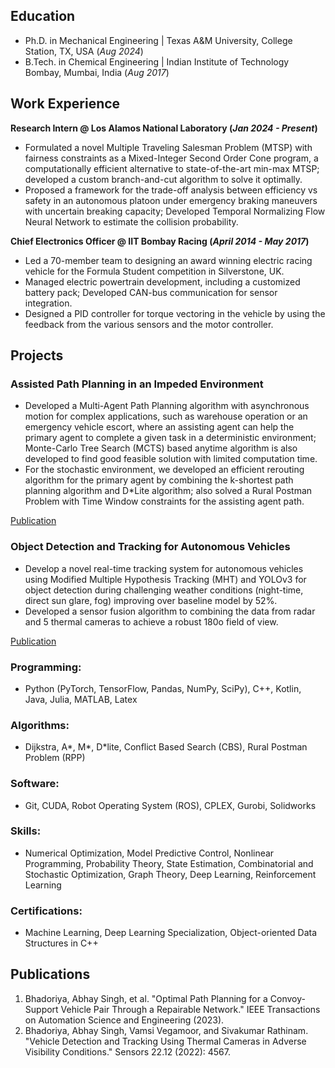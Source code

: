 ## Education
- Ph.D. in Mechanical Engineering | Texas A&M University, College Station, TX, USA (_Aug 2024_)								       		
- B.Tech. in Chemical Engineering	| Indian Institute of Technology Bombay, Mumbai, India (_Aug 2017_)	 			        		


## Work Experience
**Research Intern @ Los Alamos National Laboratory (_Jan 2024 - Present_)**
- Formulated a novel Multiple Traveling Salesman Problem (MTSP) with fairness constraints as a Mixed-Integer Second Order Cone program, a computationally efficient alternative to state-of-the-art min-max MTSP; developed a custom branch-and-cut algorithm to solve it optimally.
- Proposed a framework for the trade-off analysis between efficiency vs safety in an autonomous platoon under emergency braking maneuvers with uncertain breaking capacity; Developed Temporal Normalizing Flow Neural Network to estimate the collision probability.

**Chief Electronics Officer @ IIT Bombay Racing (_April 2014 - May 2017_)**
- Led a 70-member team to designing an award winning electric racing vehicle for the Formula Student competition in Silverstone, UK.
- Managed electric powertrain development, including a customized battery pack; Developed CAN-bus communication for sensor integration.
- Designed a PID controller for torque vectoring in the vehicle by using the feedback from the various sensors and the motor controller.


## Projects
### Assisted Path Planning in an Impeded Environment
- Developed a Multi-Agent Path Planning algorithm with asynchronous motion for complex applications, such as warehouse operation or an emergency vehicle escort, where an assisting agent can help the primary agent to complete a given task in a deterministic environment; Monte-Carlo Tree Search (MCTS) based anytime algorithm is also developed to find good feasible solution with limited computation time.
- For the stochastic environment, we developed an efficient rerouting algorithm for the primary agent by combining the k-shortest path planning algorithm and D*Lite algorithm; also solved a Rural Postman Problem with Time Window constraints for the assisting agent path.

[Publication](https://ieeexplore.ieee.org/abstract/document/10230292)

### Object Detection and Tracking for Autonomous Vehicles
- Develop a novel real-time tracking system for autonomous vehicles using Modified Multiple Hypothesis Tracking (MHT) and YOLOv3 for object detection during challenging weather conditions (night-time, direct sun glare, fog) improving over baseline model by 52%.
- Developed a sensor fusion algorithm to combining the data from radar and 5 thermal cameras to achieve a robust 180o field of view.

[Publication](https://www.mdpi.com/1424-8220/22/12/4567)

### Programming: 
- Python (PyTorch, TensorFlow, Pandas, NumPy, SciPy), C++, Kotlin, Java, Julia, MATLAB, Latex

### Algorithms: 
- Dijkstra, A\*, M\*, D*lite, Conflict Based Search (CBS), Rural Postman Problem (RPP)

### Software: 
- Git, CUDA, Robot Operating System (ROS), CPLEX, Gurobi, Solidworks

### Skills: 
- Numerical Optimization, Model Predictive Control, Nonlinear Programming, Probability Theory, State Estimation, Combinatorial and Stochastic Optimization, Graph Theory, Deep Learning, Reinforcement Learning

### Certifications: 
- Machine Learning, Deep Learning Specialization, Object-oriented Data Structures in C++


## Publications
1. Bhadoriya, Abhay Singh, et al. "Optimal Path Planning for a Convoy-Support Vehicle Pair Through a Repairable Network." IEEE Transactions
on Automation Science and Engineering (2023).
2. Bhadoriya, Abhay Singh, Vamsi Vegamoor, and Sivakumar Rathinam. "Vehicle Detection and Tracking Using Thermal Cameras in Adverse
Visibility Conditions." Sensors 22.12 (2022): 4567.
